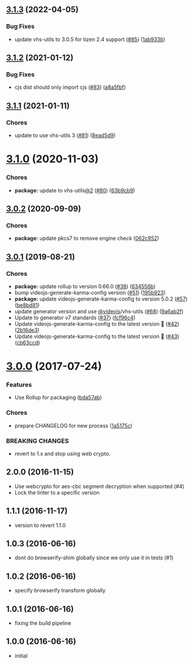<a name="3.1.3"></a>
## [3.1.3](https://github.com/videojs/aes-decrypter/compare/v3.1.2...v3.1.3) (2022-04-05)

### Bug Fixes

* update vhs-utils to 3.0.5 for tizen 2.4 support ([#85](https://github.com/videojs/aes-decrypter/issues/85)) ([1ab933b](https://github.com/videojs/aes-decrypter/commit/1ab933b))

<a name="3.1.2"></a>
## [3.1.2](https://github.com/videojs/aes-decrypter/compare/v3.1.1...v3.1.2) (2021-01-12)

### Bug Fixes

* cjs dist should only import cjs ([#83](https://github.com/videojs/aes-decrypter/issues/83)) ([a8a5fbf](https://github.com/videojs/aes-decrypter/commit/a8a5fbf))

<a name="3.1.1"></a>
## [3.1.1](https://github.com/videojs/aes-decrypter/compare/v3.1.0...v3.1.1) (2021-01-11)

### Chores

* update to use vhs-utils 3 ([#81](https://github.com/videojs/aes-decrypter/issues/81)) ([8ead5d9](https://github.com/videojs/aes-decrypter/commit/8ead5d9))

<a name="3.1.0"></a>
# [3.1.0](https://github.com/videojs/aes-decrypter/compare/v3.0.2...v3.1.0) (2020-11-03)

### Chores

* **package:** update to vhs-utils[@2](https://github.com/2) ([#80](https://github.com/videojs/aes-decrypter/issues/80)) ([63b9cb9](https://github.com/videojs/aes-decrypter/commit/63b9cb9))

<a name="3.0.2"></a>
## [3.0.2](https://github.com/videojs/aes-decrypter/compare/v3.0.1...v3.0.2) (2020-09-09)

### Chores

* **package:** update pkcs7 to remove engine check ([062c952](https://github.com/videojs/aes-decrypter/commit/062c952))

<a name="3.0.1"></a>
## [3.0.1](https://github.com/videojs/aes-decrypter/compare/v3.0.0...v3.0.1) (2019-08-21)

### Chores

* **package:** update rollup to version 0.66.0 ([#38](https://github.com/videojs/aes-decrypter/issues/38)) ([634556b](https://github.com/videojs/aes-decrypter/commit/634556b))
* bump videojs-generate-karma-config version ([#51](https://github.com/videojs/aes-decrypter/issues/51)) ([195b923](https://github.com/videojs/aes-decrypter/commit/195b923))
* **package:** update videojs-generate-karma-config to version 5.0.2 ([#57](https://github.com/videojs/aes-decrypter/issues/57)) ([be8bd81](https://github.com/videojs/aes-decrypter/commit/be8bd81))
* update generator version and use [@videojs](https://github.com/videojs)/vhs-utils ([#68](https://github.com/videojs/aes-decrypter/issues/68)) ([9a6ab2f](https://github.com/videojs/aes-decrypter/commit/9a6ab2f))
* Update to generator v7 standards ([#37](https://github.com/videojs/aes-decrypter/issues/37)) ([fcf96c4](https://github.com/videojs/aes-decrypter/commit/fcf96c4))
* Update videojs-generate-karma-config to the latest version 🚀 ([#42](https://github.com/videojs/aes-decrypter/issues/42)) ([2b16de3](https://github.com/videojs/aes-decrypter/commit/2b16de3))
* Update videojs-generate-karma-config to the latest version 🚀 ([#43](https://github.com/videojs/aes-decrypter/issues/43)) ([cb63ccd](https://github.com/videojs/aes-decrypter/commit/cb63ccd))

<a name="3.0.0"></a>
# [3.0.0](https://github.com/videojs/aes-decrypter/compare/v2.0.0...v3.0.0) (2017-07-24)

### Features

* Use Rollup for packaging ([bda57ab](https://github.com/videojs/aes-decrypter/commit/bda57ab))

### Chores

* prepare CHANGELOG for new process ([1a5175c](https://github.com/videojs/aes-decrypter/commit/1a5175c))


### BREAKING CHANGES

* revert to 1.x and stop using web crypto.

## 2.0.0 (2016-11-15)
* Use webcrypto for aes-cbc segment decryption when supported (#4)
* Lock the linter to a specific version

## 1.1.1 (2016-11-17)
* version to revert 1.1.0

## 1.0.3 (2016-06-16)
* dont do browserify-shim globally since we only use it in tests (#1)

## 1.0.2 (2016-06-16)
* specify browserify transform globally

## 1.0.1 (2016-06-16)
* fixing the build pipeline

## 1.0.0 (2016-06-16)
* initial

